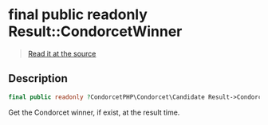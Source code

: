 # final public readonly Result::CondorcetWinner

> [Read it at the source](https://github.com/julien-boudry/Condorcet/blob/master/src/Result.php#L22)

## Description    

```php
final public readonly ?CondorcetPHP\Condorcet\Candidate Result->CondorcetWinner 
```

Get the Condorcet winner, if exist, at the result time.
